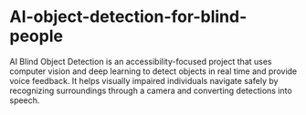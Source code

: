 # AI-object-detection-for-blind-people
AI Blind Object Detection is an accessibility-focused project that uses computer vision and deep learning to detect objects in real time and provide voice feedback. It helps visually impaired individuals navigate safely by recognizing surroundings through a camera and converting detections into speech.
